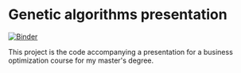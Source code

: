# Genetic algorithms presentation

[![Binder](https://mybinder.org/badge_logo.svg)](https://mybinder.org/v2/gh/iyedg/genetic_algorithms_presentation/develop?filepath=notebooks%2Fintroductory_example.ipynb)

This project is the code accompanying a presentation for a business optimization course for my master's degree.

